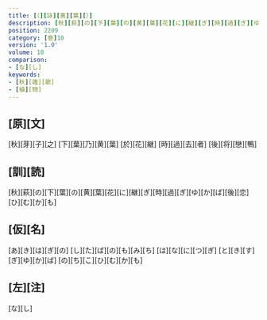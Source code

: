 ```yaml
---
title: [（][詠][黄][葉][）]
description: [秋][萩][の][下][葉][の][黄][葉][花][に][継][ぎ][時][過][ぎ][ゆ][か][ば][後][恋][ひ][む][か][も]
position: 2209
category: [巻]10
version: '1.0'
volume: 10
comparison:
- [な][し]
keywords:
- [秋][雑][歌]
- [植][物]
---
```


## [原][文]

[秋][芽][子][之] [下][葉][乃][黄][葉] [於][花][継] [時][過][去][者] [後][将][戀][鴨]

## [訓][読]

[秋][萩][の][下][葉][の][黄][葉][花][に][継][ぎ][時][過][ぎ][ゆ][か][ば][後][恋][ひ][む][か][も]

## [仮][名]

[あ][き][は][ぎ][の] [し][た][ば][の][も][み][ち] [は][な][に][つ][ぎ] [と][き][す][ぎ][ゆ][か][ば] [の][ち][こ][ひ][む][か][も]

## [左][注]

[な][し]
